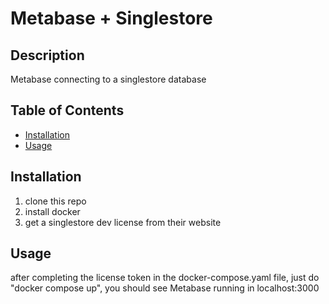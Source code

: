 # Metabase + Singlestore

## Description

Metabase connecting to a singlestore database

## Table of Contents

- [Installation](#installation)
- [Usage](#usage)

## Installation

1) clone this repo
2) install docker
3) get a singlestore dev license from their website

## Usage

after completing the license token in the docker-compose.yaml file, just do "docker compose up", you should see Metabase running in localhost:3000